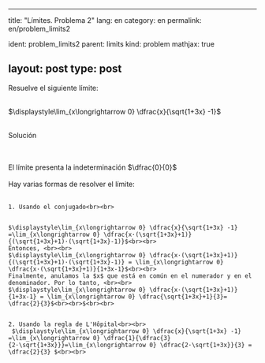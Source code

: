 ---
 title: "Límites. Problema 2"
 lang: en
 category: en
 permalink: en/problem_limits2
 
 ident: problem_limits2
 parent: limits
 kind: problem
 mathjax: true
 
 layout: post
 type: post
 ---
 
 <div>
 Resuelve el siguiente límite: <br><br>
 
 $\displaystyle\lim_{x\longrightarrow 0} \dfrac{x}{\sqrt{1+3x} -1}$<br><br>
 
 <div class="bcblue boxdissap">
 	Solución
 </div><br><br>
 
 <div class="dissap">
  
   El límite presenta la indeterminación $\dfrac{0}{0}$ <br><br>
    Hay varias formas de resolver el límite:<br><br>
    
    1. Usando el conjugado<br><br>
    
    
    $\displaystyle\lim_{x\longrightarrow 0} \dfrac{x}{\sqrt{1+3x} -1} =\lim_{x\longrightarrow 0} \dfrac{x·(\sqrt{1+3x}+1)}{(\sqrt{1+3x}+1)·(\sqrt{1+3x}-1)}$<br><br>
    Entonces, <br><br>
    $\displaystyle\lim_{x\longrightarrow 0} \dfrac{x·(\sqrt{1+3x}+1)}{(\sqrt{1+3x}+1)·(\sqrt{1+3x}-1)} = \lim_{x\longrightarrow 0} \dfrac{x·(\sqrt{1+3x}+1)}{1+3x-1}$<br><br>
    Finalmente, anulamos la $x$ que está en común en el numerador y en el denominador. Por lo tanto, <br><br>
    $\displaystyle\lim_{x\longrightarrow 0} \dfrac{x·(\sqrt{1+3x}+1)}{1+3x-1} = \lim_{x\longrightarrow 0} \dfrac{\sqrt{1+3x}+1}{3}= \dfrac{2}{3}$<br><br>$<br><br>
      
      
    2. Usando la regla de L'Hôpital<br><br>
     $\displaystyle\lim_{x\longrightarrow 0} \dfrac{x}{\sqrt{1+3x} -1} =\lim_{x\longrightarrow 0} \dfrac{1}{\dfrac{3}{2·\sqrt{1+3x}}}=\lim_{x\longrightarrow 0} \dfrac{2·\sqrt{1+3x}}{3} = \dfrac{2}{3} $<br><br>
 
 </div>
